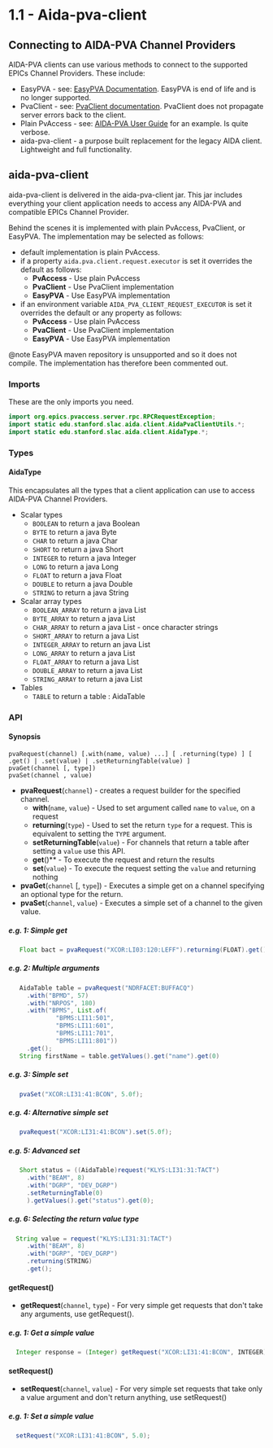 # 1.1 - Aida-pva-client
## Connecting to AIDA-PVA Channel Providers
AIDA-PVA clients can use various methods to connect to the supported EPICs Channel Providers.  These include: 
- EasyPVA - see: [EasyPVA Documentation](http://epics-pvdata.sourceforge.net/docbuild/easyPVAJava/tip/documentation/easyPVA.html).  EasyPVA is end of life and is no longer supported.
- PvaClient - see: [PvaClient documentation](https://github.com/epics-base/pvaClientJava).  PvaClient does not propagate server errors back to the client.
- Plain PvAccess - see: [AIDA-PVA User Guide](1_00_User_Guide.md) for an example.  Is quite verbose.
- aida-pva-client - a purpose built replacement for the legacy AIDA client.  Lightweight and full functionality.

## aida-pva-client
aida-pva-client is delivered in the aida-pva-client jar.  This jar includes everything 
your client application needs to access any AIDA-PVA and compatible EPICs Channel Provider.

Behind the scenes it is implemented with plain PvAccess, PvaClient, or EasyPVA.  The implementation may be selected as follows:
- default implementation is plain PvAccess.
- if a property `aida.pva.client.request.executor` is set it overrides the default as follows:
  - **PvAccess** - Use plain PvAccess
  - **PvaClient** - Use PvaClient implementation
  - **EasyPVA** - Use EasyPVA implementation
- if an environment variable `AIDA_PVA_CLIENT_REQUEST_EXECUTOR` is set it overrides the default or any property as follows:
  - **PvAccess** - Use plain PvAccess
  - **PvaClient** - Use PvaClient implementation
  - **EasyPVA** - Use EasyPVA implementation

@note EasyPVA maven repository is unsupported and so it does not compile.  The implementation has therefore been commented out.

### Imports
These are the only imports you need.

```java
import org.epics.pvaccess.server.rpc.RPCRequestException;
import static edu.stanford.slac.aida.client.AidaPvaClientUtils.*;
import static edu.stanford.slac.aida.client.AidaType.*;

```

### Types
#### AidaType
This encapsulates all the types that a client application can use to access AIDA-PVA Channel 
Providers.  
* Scalar types
    * `BOOLEAN`            to return a java Boolean
    * `BYTE`               to return a java Byte
    * `CHAR`               to return a java Char
    * `SHORT`              to return a java Short
    * `INTEGER`            to return a java Integer
    * `LONG`               to return a java Long
    * `FLOAT`              to return a java Float
    * `DOUBLE`             to return a java Double
    * `STRING`             to return a java String
* Scalar array types
    * `BOOLEAN_ARRAY`      to return a java List<Boolean>
    * `BYTE_ARRAY`         to return a java List<Byte>
    * `CHAR_ARRAY`         to return a java List<Byte> - once character strings
    * `SHORT_ARRAY`        to return a java List<Short>
    * `INTEGER_ARRAY`      to return an java List<Integer>
    * `LONG_ARRAY`         to return a java List<Long>
    * `FLOAT_ARRAY`        to return a java List<Float>
    * `DOUBLE_ARRAY`       to return a java List<Double>
    * `STRING_ARRAY`       to return a java List<String>
* Tables
    * `TABLE`              to return a table : AidaTable

### API
#### Synopsis

    pvaRequest(channel) [.with(name, value) ...] [ .returning(type) ] [ .get() | .set(value) | .setReturningTable(value) ]
    pvaGet(channel [, type])
    pvaSet(channel , value)

- **pvaRequest**(`channel`) - creates a request builder for the specified channel.
  - **with**(`name`, `value`) - Used to set argument called `name` to `value`, on a request
  - **returning**(`type`) - Used to set the return `type` for a request.  This is equivalent to setting the `TYPE` argument.
  - **setReturningTable**(`value`) - For channels that return a table after setting a `value` use this API.
  - **get**()** - To execute the request and return the results
  - **set**(`value`) - To execute the request setting the `value` and returning nothing
- **pvaGet**(`channel` [, `type`]) - Executes a simple get on a channel specifying an optional type for the return.
- **pvaSet**(`channel`, `value`) - Executes a simple set of a channel to the given value.

##### e.g. 1: Simple get
```java
   Float bact = pvaRequest("XCOR:LI03:120:LEFF").returning(FLOAT).get();
```

##### e.g. 2: Multiple arguments
```java
   AidaTable table = pvaRequest("NDRFACET:BUFFACQ")
     .with("BPMD", 57)
     .with("NRPOS", 180)
     .with("BPMS", List.of(
             "BPMS:LI11:501",
             "BPMS:LI11:601",
             "BPMS:LI11:701",
             "BPMS:LI11:801"))
     .get();
   String firstName = table.getValues().get("name").get(0)
```

##### e.g. 3: Simple set

```java
   pvaSet("XCOR:LI31:41:BCON", 5.0f);
```

##### e.g. 4: Alternative simple set

```java
   pvaRequest("XCOR:LI31:41:BCON").set(5.0f);
```

##### e.g. 5: Advanced set
```java
   Short status = ((AidaTable)request("KLYS:LI31:31:TACT")
     .with("BEAM", 8)
     .with("DGRP", "DEV_DGRP")
     .setReturningTable(0)
     ).getValues().get("status").get(0);
```

##### e.g. 6: Selecting the return value type

```java
  String value = request("KLYS:LI31:31:TACT")
     .with("BEAM", 8)
     .with("DGRP", "DEV_DGRP")
     .returning(STRING)
     .get();
```

#### getRequest()
- **getRequest**(`channel`, `type`) - For very simple get requests that don't take any arguments, use getRequest().

##### e.g. 1: Get a simple value
```java
  Integer response = (Integer) getRequest("XCOR:LI31:41:BCON", INTEGER);
```

#### setRequest()
- **setRequest**(`channel`, `value`) - For very simple set requests that take only a value argument and don't return anything, use setRequest()

##### e.g. 1: Set a simple value
```java
  setRequest("XCOR:LI31:41:BCON", 5.0);
```
